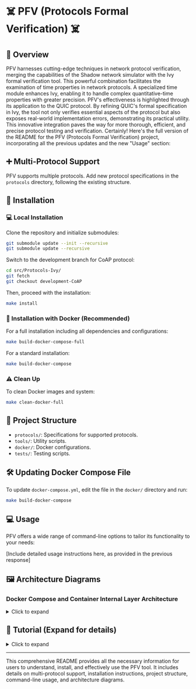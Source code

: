# :skull_and_crossbones: PFV (Protocols Formal Verification) :skull_and_crossbones:

## :rocket: Overview

PFV harnesses cutting-edge techniques in network protocol verification, merging the capabilities of the Shadow network simulator with the Ivy formal verification tool. This powerful combination facilitates the examination of time properties in network protocols. A specialized time module enhances Ivy, enabling it to handle complex quantitative-time properties with greater precision. PFV's effectiveness is highlighted through its application to the QUIC protocol. By refining QUIC's formal specification in Ivy, the tool not only verifies essential aspects of the protocol but also exposes real-world implementation errors, demonstrating its practical utility. This innovative integration paves the way for more thorough, efficient, and precise protocol testing and verification.
Certainly! Here's the full version of the README for the PFV (Protocols Formal Verification) project, incorporating all the previous updates and the new "Usage" section:

## :heavy_plus_sign: Multi-Protocol Support

PFV supports multiple protocols. Add new protocol specifications in the `protocols` directory, following the existing structure.

## :wrench: Installation

### :computer: Local Installation

Clone the repository and initialize submodules:

```bash
git submodule update --init --recursive
git submodule update --recursive
```

Switch to the development branch for CoAP protocol:

```bash
cd src/Protocols-Ivy/
git fetch
git checkout development-CoAP
```

Then, proceed with the installation:

```bash
make install
```

### :whale: Installation with Docker (Recommended)

For a full installation including all dependencies and configurations:

```bash
make build-docker-compose-full
```

For a standard installation:

```bash
make build-docker-compose
```

### :warning: Clean Up

To clean Docker images and system:

```bash
make clean-docker-full
```

## :open_file_folder: Project Structure

- `protocols/`: Specifications for supported protocols.
- `tools/`: Utility scripts.
- `docker/`: Docker configurations.
- `tests/`: Testing scripts.

## :hammer_and_wrench: Updating Docker Compose File

To update `docker-compose.yml`, edit the file in the `docker/` directory and run:

```bash
make build-docker-compose
```

## :computer: Usage

PFV offers a wide range of command-line options to tailor its functionality to your needs:

[Include detailed usage instructions here, as provided in the previous response]


## :framed_picture: Architecture Diagrams

### Docker Compose and Container Internal Layer Architecture

<details>
<summary>Click to expand</summary>

| Docker Compose Architecture | Docker Container Internal Architecture |
|:---------------------------:|:--------------------------------------:|
| ![Docker Compose Architecture](file-AloKpJ1kRqVFe2sOVxjAfFIO) | ![Docker Container Internal Architecture](file-YoPEG0mGDXMFvzR5kg3HVYnC) |

</details>

## :book: Tutorial (Expand for details)

<details>
<summary>Click to expand</summary>

### Getting Started with PFV

1. Clone the repository and navigate to the project directory.
2. Follow the installation steps for Docker.
3. Start with running basic tests...

</details>

---

This comprehensive README provides all the necessary information for users to understand, install, and effectively use the PFV tool. It includes details on multi-protocol support, installation instructions, project structure, command-line usage, and architecture diagrams.